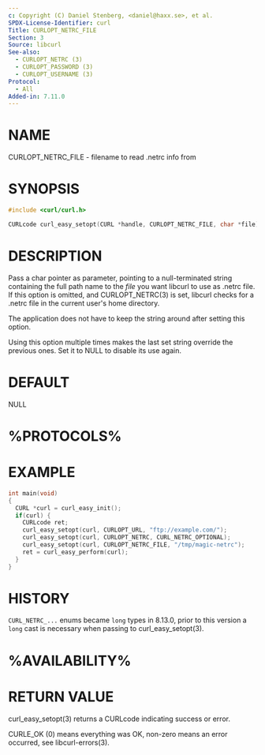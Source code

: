 ```yaml
---
c: Copyright (C) Daniel Stenberg, <daniel@haxx.se>, et al.
SPDX-License-Identifier: curl
Title: CURLOPT_NETRC_FILE
Section: 3
Source: libcurl
See-also:
  - CURLOPT_NETRC (3)
  - CURLOPT_PASSWORD (3)
  - CURLOPT_USERNAME (3)
Protocol:
  - All
Added-in: 7.11.0
---
```


# NAME

CURLOPT_NETRC_FILE - filename to read .netrc info from

# SYNOPSIS

~~~c
#include <curl/curl.h>

CURLcode curl_easy_setopt(CURL *handle, CURLOPT_NETRC_FILE, char *file);
~~~

# DESCRIPTION

Pass a char pointer as parameter, pointing to a null-terminated string
containing the full path name to the *file* you want libcurl to use as .netrc
file. If this option is omitted, and CURLOPT_NETRC(3) is set, libcurl checks
for a .netrc file in the current user's home directory.

The application does not have to keep the string around after setting this
option.

Using this option multiple times makes the last set string override the
previous ones. Set it to NULL to disable its use again.

# DEFAULT

NULL

# %PROTOCOLS%

# EXAMPLE

~~~c
int main(void)
{
  CURL *curl = curl_easy_init();
  if(curl) {
    CURLcode ret;
    curl_easy_setopt(curl, CURLOPT_URL, "ftp://example.com/");
    curl_easy_setopt(curl, CURLOPT_NETRC, CURL_NETRC_OPTIONAL);
    curl_easy_setopt(curl, CURLOPT_NETRC_FILE, "/tmp/magic-netrc");
    ret = curl_easy_perform(curl);
  }
}
~~~

# HISTORY

`CURL_NETRC_...` enums became `long` types in 8.13.0, prior to this version
a `long` cast is necessary when passing to curl_easy_setopt(3).

# %AVAILABILITY%

# RETURN VALUE

curl_easy_setopt(3) returns a CURLcode indicating success or error.

CURLE_OK (0) means everything was OK, non-zero means an error occurred, see
libcurl-errors(3).
